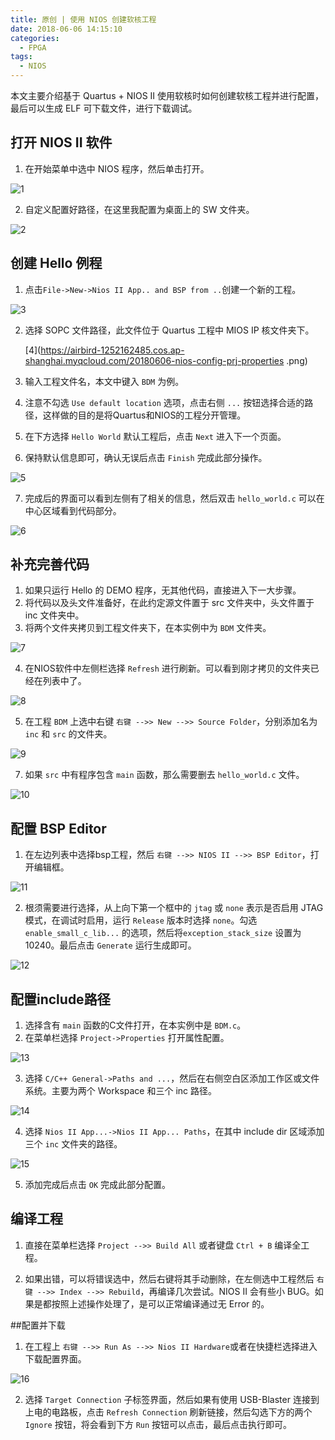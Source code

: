 ```yaml
---
title: 原创 | 使用 NIOS 创建软核工程
date: 2018-06-06 14:15:10
categories:
  - FPGA
tags:
  - NIOS
---
```


本文主要介绍基于 Quartus + NIOS II 使用软核时如何创建软核工程并进行配置，最后可以生成 ELF 可下载文件，进行下载调试。

<!--more-->

## 打开 NIOS II 软件

1. 在开始菜单中选中 NIOS 程序，然后单击打开。

![1](https://airbird-1252162485.cos.ap-shanghai.myqcloud.com/20180606-nios-config-bsp-editor.png)

2. 自定义配置好路径，在这里我配置为桌面上的 SW 文件夹。

![2](https://airbird-1252162485.cos.ap-shanghai.myqcloud.com/20180606-nios-config-prj-a.png)

## 创建 Hello 例程

1. 点击`File->New->Nios II App.. and BSP from ..`创建一个新的工程。

![3](https://airbird-1252162485.cos.ap-shanghai.myqcloud.com/20180606-nios-config-prj-b.png)

2. 选择 SOPC 文件路径，此文件位于 Quartus 工程中 MIOS IP 核文件夹下。

	[4](https://airbird-1252162485.cos.ap-shanghai.myqcloud.com/20180606-nios-config-prj-properties	.png)

3. 输入工程文件名，本文中键入 `BDM` 为例。
4. 注意不勾选 `Use default location` 选项，点击右侧 `...` 按钮选择合适的路径，这样做的目的是将Quartus和NIOS的工程分开管理。
5. 在下方选择 `Hello World` 默认工程后，点击 `Next` 进入下一个页面。
6. 保持默认信息即可，确认无误后点击 `Finish` 完成此部分操作。

![5](https://airbird-1252162485.cos.ap-shanghai.myqcloud.com/20180606-nios-config-properties-path-a.png)

7. 完成后的界面可以看到左侧有了相关的信息，然后双击 `hello_world.c` 可以在中心区域看到代码部分。

![6](https://airbird-1252162485.cos.ap-shanghai.myqcloud.com/20180606-nios-config-properties-path-b.png)


## 补充完善代码

1. 如果只运行 Hello 的 DEMO 程序，无其他代码，直接进入下一大步骤。
2. 将代码以及头文件准备好，在此约定源文件置于 src 文件夹中，头文件置于 inc 文件夹中。
3. 将两个文件夹拷贝到工程文件夹下，在本实例中为 `BDM` 文件夹。

![7](https://airbird-1252162485.cos.ap-shanghai.myqcloud.com/20180606-nios-copy-code.png)

4. 在NIOS软件中左侧栏选择 `Refresh` 进行刷新。可以看到刚才拷贝的文件夹已经在列表中了。

![8](https://airbird-1252162485.cos.ap-shanghai.myqcloud.com/20180606-nios-delete-hello.png)

5. 在工程 `BDM` 上选中右键 `右键 -->> New -->> Source Folder`，分别添加名为 `inc` 和 `src` 的文件夹。

![9](https://airbird-1252162485.cos.ap-shanghai.myqcloud.com/20180606-nios-main-window.png)

7. 如果 `src` 中有程序包含 `main` 函数，那么需要删去 `hello_world.c` 文件。

![10](https://airbird-1252162485.cos.ap-shanghai.myqcloud.com/20180606-nios-new-bsp-prj.png)

## 配置 BSP Editor

1. 在左边列表中选择bsp工程，然后 `右键 -->> NIOS II -->> BSP Editor`，打开编辑框。

![11](https://airbird-1252162485.cos.ap-shanghai.myqcloud.com/20180606-nios-new-hardware-app.png)

2. 根须需要进行选择，从上向下第一个框中的 `jtag` 或 `none` 表示是否启用 JTAG 模式，在调试时启用，运行 `Release` 版本时选择 `none`。勾选 `enable_small_c_lib...` 的选项，然后将`exception_stack_size` 设置为 10240。最后点击 `Generate` 运行生成即可。

![12](https://airbird-1252162485.cos.ap-shanghai.myqcloud.com/20180606-nios-new-src-folder.png)

## 配置include路径

1. 选择含有 `main` 函数的C文件打开，在本实例中是 `BDM.c`。
2. 在菜单栏选择 `Project->Properties` 打开属性配置。

![13](https://airbird-1252162485.cos.ap-shanghai.myqcloud.com/20180606-nios-open-bsp-editor.png)

3. 选择 `C/C++ General->Paths and ...`，然后在右侧空白区添加工作区或文件系统。主要为两个 Workspace 和三个 inc 路径。

![14](https://airbird-1252162485.cos.ap-shanghai.myqcloud.com/20180606-nios-open-sw.png)

4. 选择 `Nios II App...->Nios II App... Paths`，在其中 include dir 区域添加三个 `inc` 文件夹的路径。

![15](https://airbird-1252162485.cos.ap-shanghai.myqcloud.com/20180606-nios-refreash-tool.png)

5. 添加完成后点击 `OK` 完成此部分配置。

## 编译工程

1. 直接在菜单栏选择 `Project -->> Build All` 或者键盘 `Ctrl + B` 编译全工程。

2. 如果出错，可以将错误选中，然后右键将其手动删除，在左侧选中工程然后 `右键 -->> Index -->> Rebuild`，再编译几次尝试。NIOS II 会有些小 BUG。如果是都按照上述操作处理了，是可以正常编译通过无 Error 的。

##配置并下载 
1. 在工程上 `右键 -->> Run As -->> Nios II Hardware`或者在快捷栏选择进入下载配置界面。

![16](https://airbird-1252162485.cos.ap-shanghai.myqcloud.com/20180606-nios-set-hardware-app.png)

2. 选择 `Target Connection` 子标签界面，然后如果有使用 USB-Blaster 连接到上电的电路板，点击 `Refresh Connection` 刷新链接，然后勾选下方的两个 `Ignore` 按钮，将会看到下方 `Run` 按钮可以点击，最后点击执行即可。


